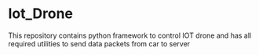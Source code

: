 # Iot_Drone
This repository contains python framework to control IOT drone and has all required utilities to send data packets from car to server

